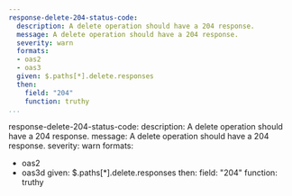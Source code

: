 ```yaml
---
response-delete-204-status-code:
  description: A delete operation should have a 204 response.
  message: A delete operation should have a 204 response.
  severity: warn
  formats:
  - oas2
  - oas3
  given: $.paths[*].delete.responses
  then:
    field: "204"
    function: truthy
...
```

response-delete-204-status-code:
  description: A delete operation should have a 204 response.
  message: A delete operation should have a 204 response.
  severity: warn
  formats:
  - oas2
  - oas3d
  given: $.paths[*].delete.responses
  then:
    field: "204"
    function: truthy